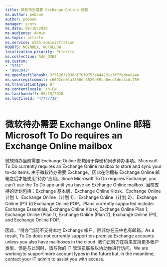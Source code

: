```yaml
---
title: 微软待办需要 Exchange Online 邮箱
ms.author: pebaum
author: pebaum
manager: scotv
ms.date: 08/10/2020
ms.audience: Admin
ms.topic: article
ms.service: o365-administration
ROBOTS: NOINDEX, NOFOLLOW
localization_priority: Priority
ms.collection: Adm_O365
ms.custom:
- "5751"
- "9003043"
ms.openlocfilehash: 3f31263e938df7019753ab44231c3f7fedea8a4a
ms.sourcegitcommit: c6692ce0fa1358ec3529e59ca0ecdfdea4cdc759
ms.translationtype: HT
ms.contentlocale: zh-CN
ms.lasthandoff: 09/15/2020
ms.locfileid: "47777738"
---
```

# <a name="microsoft-to-do-requires-an-exchange-online-mailbox"></a><span data-ttu-id="920cc-102">微软待办需要 Exchange Online 邮箱</span><span class="sxs-lookup"><span data-stu-id="920cc-102">Microsoft To Do requires an Exchange Online mailbox</span></span>

<span data-ttu-id="920cc-103">微软待办当前需要 Exchange Online 邮箱用于存储和同步待办事项。</span><span class="sxs-lookup"><span data-stu-id="920cc-103">Microsoft To Do currently requires an Exchange Online mailbox to store and sync your to-do items.</span></span> <span data-ttu-id="920cc-104">由于微软待办需要 Exchange，因此在你拥有 Exchange Online 邮箱之后才能使用“待办”应用。</span><span class="sxs-lookup"><span data-stu-id="920cc-104">Since Microsoft To Do requires Exchange, you can't use the To Do app until you have an Exchange Online mailbox.</span></span> <span data-ttu-id="920cc-105">当前支持的计划包括：Exchange 基本版、Exchange Online Kiosk、Exchange Online 计划 1、Exchange Online（计划 1）、Exchange Online（计划 2）、Exchange Online (P1) 和 Exchange Online POP。</span><span class="sxs-lookup"><span data-stu-id="920cc-105">Plans currently supported include: Exchange Essentials, Exchange Online Kiosk, Exchange Online Plan 1, Exchange Online (Plan 1), Exchange Online (Plan 2), Exchange Online (P1), and Exchange Online POP.</span></span>

<span data-ttu-id="920cc-106">因此，“待办”当前不支持本地 Exchange 帐户，除非你在云中也有邮箱。</span><span class="sxs-lookup"><span data-stu-id="920cc-106">As a result, To Do does not currently support on-premise Exchange accounts unless you also have mailboxes in the cloud.</span></span> <span data-ttu-id="920cc-107">我们正努力在将来支持更多帐户类型，但是与此同时，请与你的 IT 管理员联系以协助你进行访问。</span><span class="sxs-lookup"><span data-stu-id="920cc-107">We are working to support more account types in the future but, in the meantime, contact your IT admin to assist you with access.</span></span>